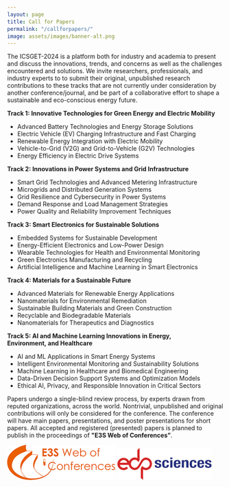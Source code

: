 ```yaml
---
layout: page
title: Call for Papers
permalink: "/callforpapers/"
image: assets/images/banner-alt.png
---
```


The ICSGET-2024 is a platform both for industry and academia to present and discuss the innovations, trends, and concerns as well as the challenges encountered and solutions. We invite researchers, professionals, and industry experts to to submit their original, unpublished research contributions to these tracks that are not currently under consideration by another conference/journal, and be part of a collaborative effort to shape a sustainable and eco-conscious energy future.

**Track 1: Innovative Technologies for Green Energy and Electric Mobility**
- Advanced Battery Technologies and Energy Storage Solutions
- Electric Vehicle (EV) Charging Infrastructure and Fast Charging
- Renewable Energy Integration with Electric Mobility
- Vehicle-to-Grid (V2G) and Grid-to-Vehicle (G2V) Technologies
- Energy Efficiency in Electric Drive Systems

**Track 2: Innovations in Power Systems and Grid Infrastructure**
- Smart Grid Technologies and Advanced Metering Infrastructure
- Microgrids and Distributed Generation Systems
- Grid Resilience and Cybersecurity in Power Systems
- Demand Response and Load Management Strategies
- Power Quality and Reliability Improvement Techniques

**Track 3: Smart Electronics for Sustainable Solutions**
- Embedded Systems for Sustainable Development
- Energy-Efficient Electronics and Low-Power Design
- Wearable Technologies for Health and Environmental Monitoring
- Green Electronics Manufacturing and Recycling
- Artificial Intelligence and Machine Learning in Smart Electronics

**Track 4: Materials for a Sustainable Future**
- Advanced Materials for Renewable Energy Applications
- Nanomaterials for Environmental Remediation
- Sustainable Building Materials and Green Construction
- Recyclable and Biodegradable Materials
- Nanomaterials for Therapeutics and Diagnostics

**Track 5: AI and Machine Learning Innovations in Energy, Environment, and Healthcare**
- AI and ML Applications in Smart Energy Systems
- Intelligent Environmental Monitoring and Sustainability Solutions
- Machine Learning in Healthcare and Biomedical Engineering
- Data-Driven Decision Support Systems and Optimization Models
- Ethical AI, Privacy, and Responsible Innovation in Critical Sectors

Papers undergo a single-blind review process, by experts drawn from reputed organizations, across the world. Nontrivial, unpublished and original contributions will only be considered for the conference. The conference will have main papers, presentations, and poster presentations for short papers. All accepted and registered (presented) papers is planned to publish in the proceedings of **"E3S Web of Conferences”**.

![E3S Web of Conferences](../assets/images/e3swoc.png "E3S Web of Conferences") ![EDP Sciences](../assets/images/e3s.png "EDP Sciences")
